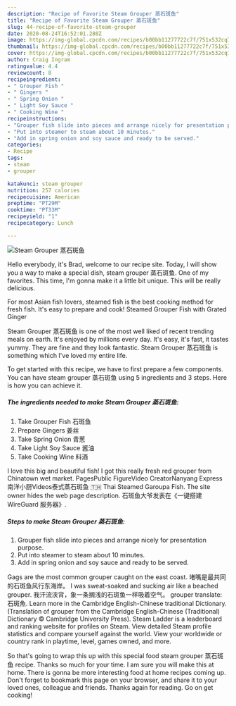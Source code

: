 ```yaml
---
description: "Recipe of Favorite Steam Grouper 蒸石斑鱼"
title: "Recipe of Favorite Steam Grouper 蒸石斑鱼"
slug: 44-recipe-of-favorite-steam-grouper
date: 2020-08-24T16:52:01.280Z
image: https://img-global.cpcdn.com/recipes/b00bb11277722c7f/751x532cq70/steam-grouper-蒸石斑鱼-recipe-main-photo.jpg
thumbnail: https://img-global.cpcdn.com/recipes/b00bb11277722c7f/751x532cq70/steam-grouper-蒸石斑鱼-recipe-main-photo.jpg
cover: https://img-global.cpcdn.com/recipes/b00bb11277722c7f/751x532cq70/steam-grouper-蒸石斑鱼-recipe-main-photo.jpg
author: Craig Ingram
ratingvalue: 4.4
reviewcount: 8
recipeingredient:
- " Grouper Fish "
- " Gingers "
- " Spring Onion "
- " Light Soy Sauce "
- " Cooking Wine "
recipeinstructions:
- "Grouper fish slide into pieces and arrange nicely for presentation purpose."
- "Put into steamer to steam about 10 minutes."
- "Add in spring onion and soy sauce and ready to be served."
categories:
- Recipe
tags:
- steam
- grouper

katakunci: steam grouper 
nutrition: 257 calories
recipecuisine: American
preptime: "PT29M"
cooktime: "PT33M"
recipeyield: "1"
recipecategory: Lunch

---
```



![Steam Grouper 蒸石斑鱼](https://img-global.cpcdn.com/recipes/b00bb11277722c7f/751x532cq70/steam-grouper-蒸石斑鱼-recipe-main-photo.jpg)

Hello everybody, it's Brad, welcome to our recipe site. Today, I will show you a way to make a special dish, steam grouper 蒸石斑鱼. One of my favorites. This time, I'm gonna make it a little bit unique. This will be really delicious.

For most Asian fish lovers, steamed fish is the best cooking method for fresh fish. It&#39;s easy to prepare and cook! Steamed Grouper Fish with Grated Ginger

Steam Grouper 蒸石斑鱼 is one of the most well liked of recent trending meals on earth. It's enjoyed by millions every day. It's easy, it's fast, it tastes yummy. They are fine and they look fantastic. Steam Grouper 蒸石斑鱼 is something which I've loved my entire life.


To get started with this recipe, we have to first prepare a few components. You can have steam grouper 蒸石斑鱼 using 5 ingredients and 3 steps. Here is how you can achieve it.

<!--inarticleads1-->

##### The ingredients needed to make Steam Grouper 蒸石斑鱼:

1. Take  Grouper Fish 石斑鱼
1. Prepare  Gingers 姜丝
1. Take  Spring Onion 青葱
1. Take  Light Soy Sauce 酱油
1. Take  Cooking Wine 料酒


I love this big and beautiful fish! I got this really fresh red grouper from Chinatown wet market. PagesPublic FigureVideo CreatorNanyang Express 南洋小厨Videos泰式蒸石斑鱼 🇹🇭 Thai Steamed Garoupa Fish. The site owner hides the web page description. 石斑鱼大爷发表在《一键搭建 WireGuard 服务器》. 

<!--inarticleads2-->

##### Steps to make Steam Grouper 蒸石斑鱼:

1. Grouper fish slide into pieces and arrange nicely for presentation purpose.
1. Put into steamer to steam about 10 minutes.
1. Add in spring onion and soy sauce and ready to be served.


Gags are the most common grouper caught on the east coast. 堵嘴是最共同的石斑鱼风行东海岸。 I was sweat-soaked and sucking air like a beached grouper. 我汗流浃背，象一条搁浅的石斑鱼一样吸着空气。 grouper translate: 石斑魚. Learn more in the Cambridge English-Chinese traditional Dictionary. (Translation of grouper from the Cambridge English-Chinese (Traditional) Dictionary © Cambridge University Press). Steam Ladder is a leaderboard and ranking website for profiles on Steam. View detailed Steam profile statistics and compare yourself against the world. View your worldwide or country rank in playtime, level, games owned, and more. 

So that's going to wrap this up with this special food steam grouper 蒸石斑鱼 recipe. Thanks so much for your time. I am sure you will make this at home. There is gonna be more interesting food at home recipes coming up. Don't forget to bookmark this page on your browser, and share it to your loved ones, colleague and friends. Thanks again for reading. Go on get cooking!
